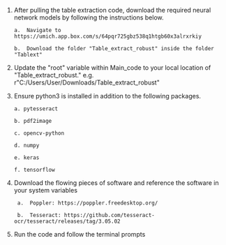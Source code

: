 1.  After pulling the table extraction code, download the required neural network models by following the instructions below.

        a.  Navigate to https://umich.app.box.com/s/64pqr725gbz538q1htgb60x3alrxrkiy

        b.  Download the folder "Table_extract_robust" inside the folder "Tablext"
  
2.  Update the "root" variable within Main_code to your local location of "Table_extract_robust." 
  e.g. r"C:/Users/User/Downloads/Table_extract_robust"
    
3.  Ensure python3 is installed in addition to the following packages.

        a. pytesseract

        b. pdf2image

        c. opencv-python

        d. numpy

        e. keras

        f. tensorflow
  
4. Download the flowing pieces of software and reference the software in your system variables

        a.  Poppler: https://poppler.freedesktop.org/

        b.  Tesseract: https://github.com/tesseract-ocr/tesseract/releases/tag/3.05.02
      
5.  Run the code and follow the terminal prompts

